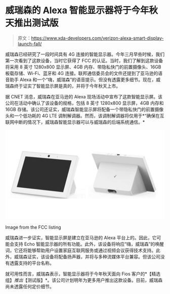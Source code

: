 # 威瑞森的 Alexa 智能显示器将于今年秋天推出测试版

> 原文：<https://www.xda-developers.com/verizon-alexa-smart-display-launch-fall/>

威瑞森已经研究了一段时间具有 4G 连接的智能显示器。今年三月早些时候，我们第一次看到了这款设备，当时它获得了 FCC 的认证。当时，我们了解到这款设备将采用 8 英寸 1280x800 显示屏、4GB 内存、带隐私快门的前置摄像头、16GB 板载存储、Wi-Fi、蓝牙和 4G 连接。联邦通信委员会的文件还提到了亚马逊的语音助手 Alexa 和一个“嗨，威瑞森”的语音提示。但没有透露更多细节。现在，威瑞森终于证实了智能显示屏是真的，并将于今年秋天上市。

据 CNET 消息，威瑞森在亚马逊的 Alexa 现场活动中宣布了这款智能显示屏。该公司在活动中确认了该设备的规格，包括 8 英寸 1280x800 显示屏，4GB 内存和 16GB 存储。该公司还证实，威瑞森智能显示屏将配备一个带隐私快门的前置摄像头和一个低功耗的 4G LTE 调制解调器。然而，该调制解调器将仅用于*“确保在互联网中断的情况下，威瑞森智能显示器可以与威瑞森的后端系统通信。*

 <picture>![](img/f8462b153eccef928c1b40e3045778eb.png)</picture> 

Image from the FCC listing

威瑞森进一步证实，智能显示屏是建立在亚马逊的 Alexa 平台上的。因此，它可能会支持 Echo 智能显示器的所有功能。此外，该设备将响应“嗨，威瑞森”的唤醒词，它还将能够帮助用户设置家庭互联网服务或通过视频会议获得技术支持。此外，威瑞森证实，该设备将配备扬声器，并将与多种流媒体平台兼容。但该公司没有透露支持的平台名称。

就可用性而言，威瑞森表示，智能显示器将于今年秋天面向 Fios 客户的*【精选组】*推出*【测试版】*。该公司计划明年为更多用户推出这款设备。目前，威瑞森尚未透露任何定价细节。